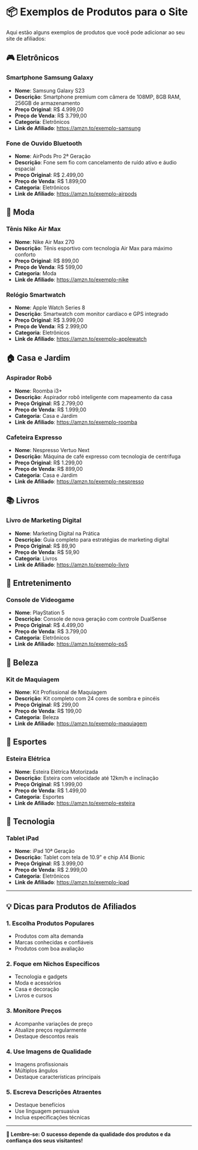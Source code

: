 # 📦 Exemplos de Produtos para o Site

Aqui estão alguns exemplos de produtos que você pode adicionar ao seu site de afiliados:

## 🎮 Eletrônicos

### Smartphone Samsung Galaxy
- **Nome**: Samsung Galaxy S23
- **Descrição**: Smartphone premium com câmera de 108MP, 8GB RAM, 256GB de armazenamento
- **Preço Original**: R$ 4.999,00
- **Preço de Venda**: R$ 3.799,00
- **Categoria**: Eletrônicos
- **Link de Afiliado**: https://amzn.to/exemplo-samsung

### Fone de Ouvido Bluetooth
- **Nome**: AirPods Pro 2ª Geração
- **Descrição**: Fone sem fio com cancelamento de ruído ativo e áudio espacial
- **Preço Original**: R$ 2.499,00
- **Preço de Venda**: R$ 1.899,00
- **Categoria**: Eletrônicos
- **Link de Afiliado**: https://amzn.to/exemplo-airpods

## 👕 Moda

### Tênis Nike Air Max
- **Nome**: Nike Air Max 270
- **Descrição**: Tênis esportivo com tecnologia Air Max para máximo conforto
- **Preço Original**: R$ 899,00
- **Preço de Venda**: R$ 599,00
- **Categoria**: Moda
- **Link de Afiliado**: https://amzn.to/exemplo-nike

### Relógio Smartwatch
- **Nome**: Apple Watch Series 8
- **Descrição**: Smartwatch com monitor cardíaco e GPS integrado
- **Preço Original**: R$ 3.999,00
- **Preço de Venda**: R$ 2.999,00
- **Categoria**: Eletrônicos
- **Link de Afiliado**: https://amzn.to/exemplo-applewatch

## 🏠 Casa e Jardim

### Aspirador Robô
- **Nome**: Roomba i3+
- **Descrição**: Aspirador robô inteligente com mapeamento da casa
- **Preço Original**: R$ 2.799,00
- **Preço de Venda**: R$ 1.999,00
- **Categoria**: Casa e Jardim
- **Link de Afiliado**: https://amzn.to/exemplo-roomba

### Cafeteira Expresso
- **Nome**: Nespresso Vertuo Next
- **Descrição**: Máquina de café expresso com tecnologia de centrifuga
- **Preço Original**: R$ 1.299,00
- **Preço de Venda**: R$ 899,00
- **Categoria**: Casa e Jardim
- **Link de Afiliado**: https://amzn.to/exemplo-nespresso

## 📚 Livros

### Livro de Marketing Digital
- **Nome**: Marketing Digital na Prática
- **Descrição**: Guia completo para estratégias de marketing digital
- **Preço Original**: R$ 89,90
- **Preço de Venda**: R$ 59,90
- **Categoria**: Livros
- **Link de Afiliado**: https://amzn.to/exemplo-livro

## 🎵 Entretenimento

### Console de Videogame
- **Nome**: PlayStation 5
- **Descrição**: Console de nova geração com controle DualSense
- **Preço Original**: R$ 4.499,00
- **Preço de Venda**: R$ 3.799,00
- **Categoria**: Eletrônicos
- **Link de Afiliado**: https://amzn.to/exemplo-ps5

## 💄 Beleza

### Kit de Maquiagem
- **Nome**: Kit Profissional de Maquiagem
- **Descrição**: Kit completo com 24 cores de sombra e pincéis
- **Preço Original**: R$ 299,00
- **Preço de Venda**: R$ 199,00
- **Categoria**: Beleza
- **Link de Afiliado**: https://amzn.to/exemplo-maquiagem

## 🏃 Esportes

### Esteira Elétrica
- **Nome**: Esteira Elétrica Motorizada
- **Descrição**: Esteira com velocidade até 12km/h e inclinação
- **Preço Original**: R$ 1.999,00
- **Preço de Venda**: R$ 1.499,00
- **Categoria**: Esportes
- **Link de Afiliado**: https://amzn.to/exemplo-esteira

## 📱 Tecnologia

### Tablet iPad
- **Nome**: iPad 10ª Geração
- **Descrição**: Tablet com tela de 10.9" e chip A14 Bionic
- **Preço Original**: R$ 3.999,00
- **Preço de Venda**: R$ 2.999,00
- **Categoria**: Eletrônicos
- **Link de Afiliado**: https://amzn.to/exemplo-ipad

---

## 💡 Dicas para Produtos de Afiliados

### 1. Escolha Produtos Populares
- Produtos com alta demanda
- Marcas conhecidas e confiáveis
- Produtos com boa avaliação

### 2. Foque em Nichos Específicos
- Tecnologia e gadgets
- Moda e acessórios
- Casa e decoração
- Livros e cursos

### 3. Monitore Preços
- Acompanhe variações de preço
- Atualize preços regularmente
- Destaque descontos reais

### 4. Use Imagens de Qualidade
- Imagens profissionais
- Múltiplos ângulos
- Destaque características principais

### 5. Escreva Descrições Atraentes
- Destaque benefícios
- Use linguagem persuasiva
- Inclua especificações técnicas

---

**🎯 Lembre-se: O sucesso depende da qualidade dos produtos e da confiança dos seus visitantes!** 